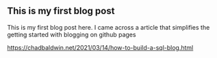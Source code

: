 ## This is my first blog post

This is my first blog post here. I came across a article that simplifies the getting started with blogging on github pages

https://chadbaldwin.net/2021/03/14/how-to-build-a-sql-blog.html

